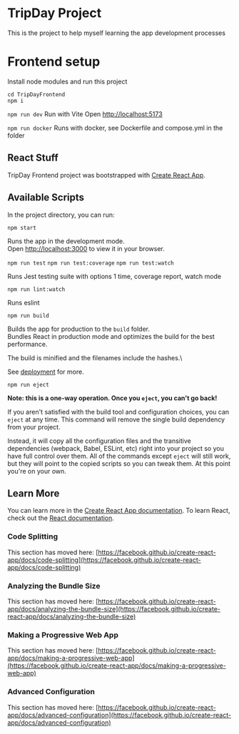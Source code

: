# TripDay Project
This is the project to help myself learning the app development processes

# Frontend setup

Install node modules and run this project
```
cd TripDayFrontend
npm i
```

```npm run dev```
Run with Vite Open [http://localhost:5173](http://localhost:5173)

```npm run docker```
Runs with docker, see Dockerfile and compose.yml in the folder

## React Stuff
TripDay Frontend project was bootstrapped with [Create React App](https://github.com/facebook/create-react-app).

## Available Scripts

In the project directory, you can run:

```npm start```

Runs the app in the development mode.\
Open [http://localhost:3000](http://localhost:3000) to view it in your browser.

```npm run test``` 
```npm run test:coverage```
```npm run test:watch```

Runs Jest testing suite with options 1 time, coverage report,  watch mode

```npm run lint:watch```

Runs eslint

```npm run build```

Builds the app for production to the `build` folder.\
Bundles React in production mode and optimizes the build for the best performance.

The build is minified and the filenames include the hashes.\

See [deployment](https://facebook.github.io/create-react-app/docs/deployment) for more.

```npm run eject```

**Note: this is a one-way operation. Once you `eject`, you can't go back!**

If you aren't satisfied with the build tool and configuration choices, you can `eject` at any time. This command will remove the single build dependency from your project.

Instead, it will copy all the configuration files and the transitive dependencies (webpack, Babel, ESLint, etc) right into your project so you have full control over them. All of the commands except `eject` will still work, but they will point to the copied scripts so you can tweak them. At this point you're on your own.

## Learn More

You can learn more in the [Create React App documentation](https://facebook.github.io/create-react-app/docs/getting-started).
To learn React, check out the [React documentation](https://reactjs.org/).

### Code Splitting

This section has moved here: [https://facebook.github.io/create-react-app/docs/code-splitting](https://facebook.github.io/create-react-app/docs/code-splitting)

### Analyzing the Bundle Size

This section has moved here: [https://facebook.github.io/create-react-app/docs/analyzing-the-bundle-size](https://facebook.github.io/create-react-app/docs/analyzing-the-bundle-size)

### Making a Progressive Web App

This section has moved here: [https://facebook.github.io/create-react-app/docs/making-a-progressive-web-app](https://facebook.github.io/create-react-app/docs/making-a-progressive-web-app)

### Advanced Configuration

This section has moved here: [https://facebook.github.io/create-react-app/docs/advanced-configuration](https://facebook.github.io/create-react-app/docs/advanced-configuration)


